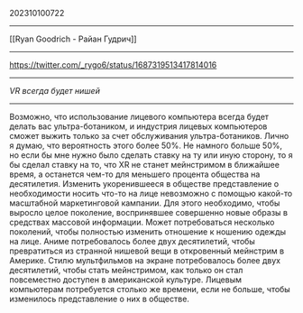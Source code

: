 202310100722
***
[[Ryan Goodrich - Райан Гудрич]]
***
https://twitter.com/_rygo6/status/1687319513417814016
***
*VR всегда будет нишей*
***
Возможно, что использование лицевого компьютера всегда будет делать вас ультра-ботаником, и индустрия лицевых компьютеров сможет выжить только за счет обслуживания ультра-ботаников. Лично я думаю, что вероятность этого более 50%. Не намного больше 50%, но если бы мне нужно было сделать ставку на ту или иную сторону, то я бы сделал ставку на то, что XR не станет мейнстримом в ближайшее время, а останется чем-то для меньшего процента общества на десятилетия. Изменить укоренившееся в обществе представление о необходимости носить что-то на лице невозможно с помощью какой-то масштабной маркетинговой кампании. Для этого необходимо, чтобы выросло целое поколение, воспринявшее совершенно новые образы в средствах массовой информации. Может потребоваться несколько поколений, чтобы полностью изменить отношение к ношению одежды на лице. Аниме потребовалось более двух десятилетий, чтобы превратиться из странной нишевой вещи в откровенный мейнстрим в Америке. Стилю мультфильмов на экране потребовалось более двух десятилетий, чтобы стать мейнстримом, как только он стал повсеместно доступен в американской культуре. Лицевым компьютерам потребуется столько же времени, если не больше, чтобы изменилось представление о них в обществе.